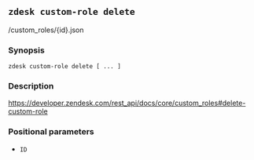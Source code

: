 ## `zdesk custom-role delete`

/custom_roles/{id}.json

### Synopsis

    zdesk custom-role delete [ ... ]

### Description

https://developer.zendesk.com/rest_api/docs/core/custom_roles#delete-custom-role

### Positional parameters

* `ID`

